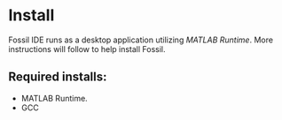 # Install

 Fossil IDE runs as a desktop application utilizing *MATLAB Runtime*. More instructions will follow to help install Fossil.

## Required installs:
 - MATLAB Runtime.
 - GCC
